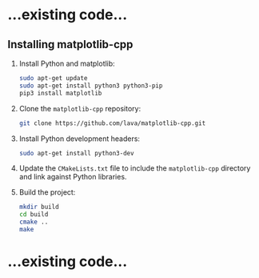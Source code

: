 # ...existing code...

## Installing matplotlib-cpp

1. Install Python and matplotlib:
   ```sh
   sudo apt-get update
   sudo apt-get install python3 python3-pip
   pip3 install matplotlib
   ```

2. Clone the `matplotlib-cpp` repository:
   ```sh
   git clone https://github.com/lava/matplotlib-cpp.git
   ```

3. Install Python development headers:
   ```sh
   sudo apt-get install python3-dev
   ```

4. Update the `CMakeLists.txt` file to include the `matplotlib-cpp` directory and link against Python libraries.

5. Build the project:
   ```sh
   mkdir build
   cd build
   cmake ..
   make
   ```

# ...existing code...
